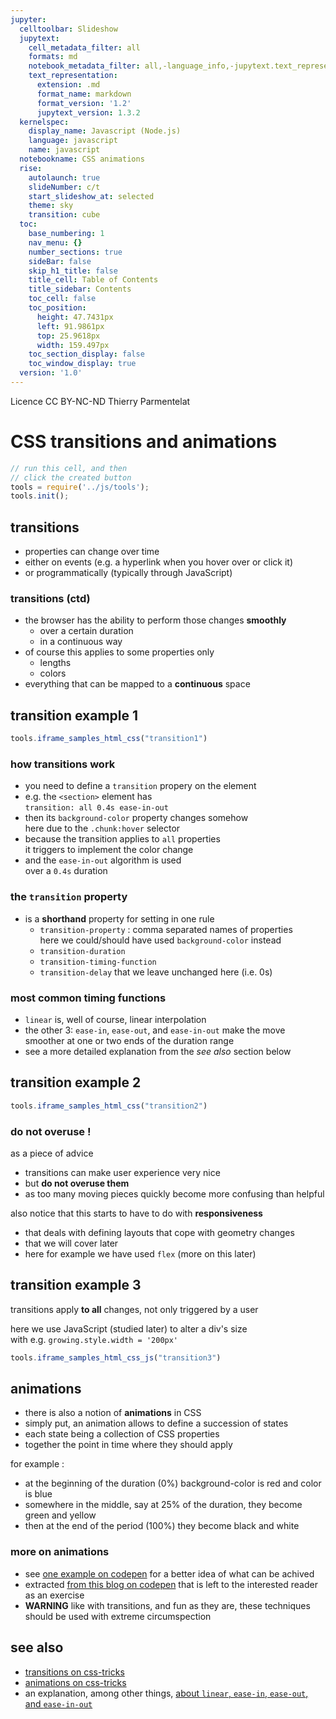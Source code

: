 ```yaml
---
jupyter:
  celltoolbar: Slideshow
  jupytext:
    cell_metadata_filter: all
    formats: md
    notebook_metadata_filter: all,-language_info,-jupytext.text_representation.jupytext_version
    text_representation:
      extension: .md
      format_name: markdown
      format_version: '1.2'
      jupytext_version: 1.3.2
  kernelspec:
    display_name: Javascript (Node.js)
    language: javascript
    name: javascript
  notebookname: CSS animations
  rise:
    autolaunch: true
    slideNumber: c/t
    start_slideshow_at: selected
    theme: sky
    transition: cube
  toc:
    base_numbering: 1
    nav_menu: {}
    number_sections: true
    sideBar: false
    skip_h1_title: false
    title_cell: Table of Contents
    title_sidebar: Contents
    toc_cell: false
    toc_position:
      height: 47.7431px
      left: 91.9861px
      top: 25.9618px
      width: 159.497px
    toc_section_display: false
    toc_window_display: true
  version: '1.0'
---
```


<div class="licence">
<span>Licence CC BY-NC-ND</span>
<span>Thierry Parmentelat</span>
</div>

<!-- #region slideshow={"slide_type": ""} -->
# CSS transitions and animations
<!-- #endregion -->

```javascript
// run this cell, and then 
// click the created button
tools = require('../js/tools');
tools.init();
```

<!-- #region slideshow={"slide_type": "slide"} -->
## transitions
<!-- #endregion -->

* properties can change over time
* either on events (e.g. a hyperlink when you hover over or click it)
* or programmatically (typically through JavaScript)

<!-- #region slideshow={"slide_type": "slide"} -->
### transitions (ctd)
* the browser has the ability to perform those changes **smoothly**
  * over a certain duration
  * in a continuous way
* of course this applies to some properties only
  * lengths
  * colors
* everything that can be mapped to a **continuous** space
<!-- #endregion -->

<!-- #region slideshow={"slide_type": "slide"} -->
## transition example 1
<!-- #endregion -->

```javascript hide_input=true
tools.iframe_samples_html_css("transition1")
```

<!-- #region slideshow={"slide_type": "slide"} -->
### how transitions work
<!-- #endregion -->

* you need to define a `transition` propery on the element
* e.g. the `<section>` element has  
  `transition: all 0.4s ease-in-out`
* then its `background-color` property changes somehow  
  here due to the `.chunk:hover` selector
* because the transition applies to `all` properties  
  it triggers to implement the color change
* and the `ease-in-out` algorithm is used  
  over a `0.4s` duration   

<!-- #region slideshow={"slide_type": "slide"} -->
### the `transition` property
<!-- #endregion -->

<!-- #region slideshow={"slide_type": ""} -->
* is a **shorthand** property for setting in one rule
  * `transition-property` : comma separated names of properties  
     here we could/should have used `background-color` instead
  * `transition-duration`
  * `transition-timing-function`
  * `transition-delay` that we leave unchanged here (i.e. 0s)
<!-- #endregion -->

<!-- #region slideshow={"slide_type": "slide"} -->
### most common timing functions
<!-- #endregion -->

<!-- #region slideshow={"slide_type": ""} -->
* `linear` is, well of course, linear interpolation 
* the other 3: `ease-in`, `ease-out`, and `ease-in-out` make the move 
  smoother at one or two ends of the duration range 
* see a more detailed explanation from the *see also* section below
<!-- #endregion -->

<!-- #region slideshow={"slide_type": "slide"} -->
## transition example 2
<!-- #endregion -->

```javascript hide_input=true slideshow={"slide_type": "-"}
tools.iframe_samples_html_css("transition2")
```

<!-- #region slideshow={"slide_type": "slide"} -->
### do not overuse !
<!-- #endregion -->

as a piece of advice

* transitions can make user experience very nice
* but **do not overuse them**
* as too many moving pieces quickly become more confusing than helpful

also notice that this starts to have to do with **responsiveness** 

* that deals with defining layouts that cope with geometry changes
* that we will cover later
* here for example we have used `flex` (more on this later)


<!-- #region slideshow={"slide_type": "slide"} -->
## transition example 3
<!-- #endregion -->

transitions apply **to all** changes, not only triggered by a user

here we use JavaScript (studied later) to alter a div's size  
with e.g. `growing.style.width = '200px'`

```javascript hide_input=true slideshow={"slide_type": "-"}
tools.iframe_samples_html_css_js("transition3")
```

<!-- #region slideshow={"slide_type": "slide"} -->
## animations
<!-- #endregion -->

* there is also a notion of **animations** in CSS
* simply put, an animation allows to define a succession of states  
* each state being a collection of CSS properties
* together the point in time where they should apply

for example :
* at the beginning of the duration (0%) background-color is red and color is blue
* somewhere in the middle, say at 25% of the duration, they become green and yellow
* then at the end of the period (100%) they become black and white

<!-- #region slideshow={"slide_type": "slide"} -->
### more on animations
<!-- #endregion -->

<!-- #region slideshow={"slide_type": ""} -->
* see [one example on codepen](https://codepen.io/team/css-tricks/pen/EjaJNd) for a better idea of what can be achived
* extracted [from this blog on codepen](https://css-tricks.com/almanac/properties/a/animation/) that is left to the interested reader as an exercise
* **WARNING** like with transitions, and fun as they are, these techniques should be used with extreme circumspection
<!-- #endregion -->

<!-- #region slideshow={"slide_type": "slide"} -->
## see also

* [transitions on css-tricks](https://css-tricks.com/almanac/properties/t/transition/)
* [animations on css-tricks](https://css-tricks.com/almanac/properties/a/animation/)
* an explanation, among other things, [about `linear`, `ease-in`, `ease-out`, and `ease-in-out`](https://www.freecodecamp.org/news/css-transitions-explained-d67ab9a02049/)
<!-- #endregion -->
